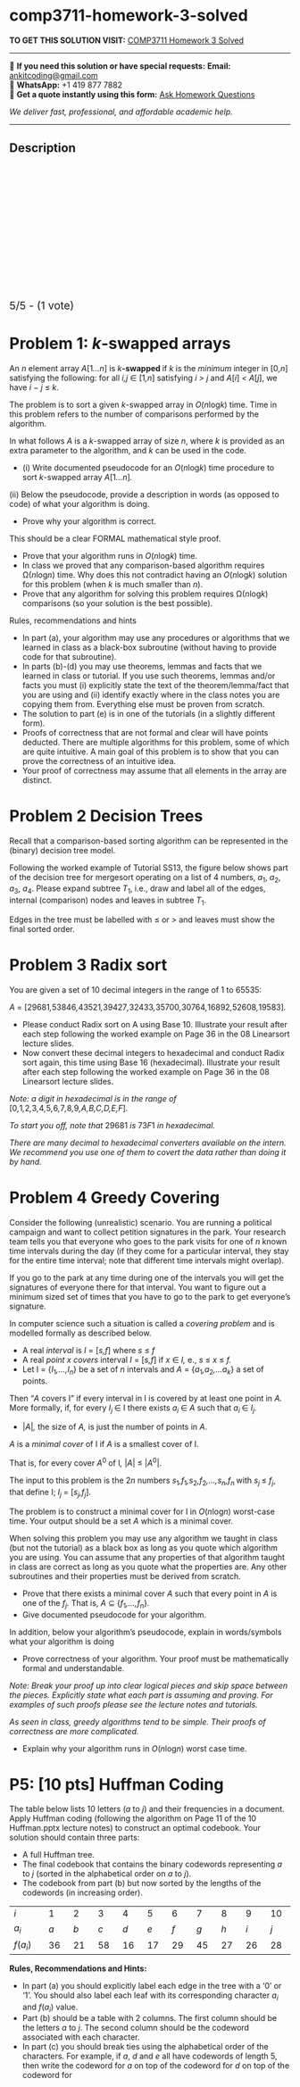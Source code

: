 # comp3711-homework-3-solved
**TO GET THIS SOLUTION VISIT:** [COMP3711 Homework 3 Solved](https://www.ankitcodinghub.com/product/comp3711-homework-3-solved/)


---

📩 **If you need this solution or have special requests:** **Email:** ankitcoding@gmail.com  
📱 **WhatsApp:** +1 419 877 7882  
📄 **Get a quote instantly using this form:** [Ask Homework Questions](https://www.ankitcodinghub.com/services/ask-homework-questions/)

*We deliver fast, professional, and affordable academic help.*

---

<h2>Description</h2>



<div class="kk-star-ratings kksr-auto kksr-align-center kksr-valign-top" data-payload="{&quot;align&quot;:&quot;center&quot;,&quot;id&quot;:&quot;99673&quot;,&quot;slug&quot;:&quot;default&quot;,&quot;valign&quot;:&quot;top&quot;,&quot;ignore&quot;:&quot;&quot;,&quot;reference&quot;:&quot;auto&quot;,&quot;class&quot;:&quot;&quot;,&quot;count&quot;:&quot;1&quot;,&quot;legendonly&quot;:&quot;&quot;,&quot;readonly&quot;:&quot;&quot;,&quot;score&quot;:&quot;5&quot;,&quot;starsonly&quot;:&quot;&quot;,&quot;best&quot;:&quot;5&quot;,&quot;gap&quot;:&quot;4&quot;,&quot;greet&quot;:&quot;Rate this product&quot;,&quot;legend&quot;:&quot;5\/5 - (1 vote)&quot;,&quot;size&quot;:&quot;24&quot;,&quot;title&quot;:&quot;COMP3711 Homework 3 Solved&quot;,&quot;width&quot;:&quot;138&quot;,&quot;_legend&quot;:&quot;{score}\/{best} - ({count} {votes})&quot;,&quot;font_factor&quot;:&quot;1.25&quot;}">

<div class="kksr-stars">

<div class="kksr-stars-inactive">
            <div class="kksr-star" data-star="1" style="padding-right: 4px">


<div class="kksr-icon" style="width: 24px; height: 24px;"></div>
        </div>
            <div class="kksr-star" data-star="2" style="padding-right: 4px">


<div class="kksr-icon" style="width: 24px; height: 24px;"></div>
        </div>
            <div class="kksr-star" data-star="3" style="padding-right: 4px">


<div class="kksr-icon" style="width: 24px; height: 24px;"></div>
        </div>
            <div class="kksr-star" data-star="4" style="padding-right: 4px">


<div class="kksr-icon" style="width: 24px; height: 24px;"></div>
        </div>
            <div class="kksr-star" data-star="5" style="padding-right: 4px">


<div class="kksr-icon" style="width: 24px; height: 24px;"></div>
        </div>
    </div>

<div class="kksr-stars-active" style="width: 138px;">
            <div class="kksr-star" style="padding-right: 4px">


<div class="kksr-icon" style="width: 24px; height: 24px;"></div>
        </div>
            <div class="kksr-star" style="padding-right: 4px">


<div class="kksr-icon" style="width: 24px; height: 24px;"></div>
        </div>
            <div class="kksr-star" style="padding-right: 4px">


<div class="kksr-icon" style="width: 24px; height: 24px;"></div>
        </div>
            <div class="kksr-star" style="padding-right: 4px">


<div class="kksr-icon" style="width: 24px; height: 24px;"></div>
        </div>
            <div class="kksr-star" style="padding-right: 4px">


<div class="kksr-icon" style="width: 24px; height: 24px;"></div>
        </div>
    </div>
</div>


<div class="kksr-legend" style="font-size: 19.2px;">
            5/5 - (1 vote)    </div>
    </div>
<h1>Problem 1: <em>k</em>-swapped arrays</h1>
An <em>n </em>element array <em>A</em>[1<em>…n</em>] is <em>k</em><strong>-swapped </strong>if <em>k </em>is the <em>minimum </em>integer in [0<em>,n</em>] satisfying the following: for all <em>i,j </em>∈ [1<em>,n</em>] satisfying <em>i &gt; j </em>and <em>A</em>[<em>i</em>] <em>&lt; A</em>[<em>j</em>], we have <em>i </em>− <em>j </em>≤ <em>k</em>.

The problem is to sort a given <em>k</em>-swapped array in <em>O</em>(<em>n</em>log<em>k</em>) time. Time in this problem refers to the number of comparisons performed by the algorithm.

In what follows <em>A </em>is a <em>k</em>-swapped array of size <em>n</em>, where <em>k </em>is provided as an extra parameter to the algorithm, and <em>k </em>can be used in the code.

<ul>
<li>(i) Write documented pseudocode for an <em>O</em>(<em>n</em>log<em>k</em>) time procedure to sort <em>k</em>-swapped array <em>A</em>[1<em>…n</em>]<em>.</em></li>
</ul>
(ii) Below the pseudocode, provide a description in words (as opposed to code) of what your algorithm is doing.

<ul>
<li>Prove why your algorithm is correct.</li>
</ul>
This should be a clear FORMAL mathematical style proof.

<ul>
<li>Prove that your algorithm runs in <em>O</em>(<em>n</em>log<em>k</em>) time.</li>
<li>In class we proved that any comparison-based algorithm requires Ω(<em>n</em>log<em>n</em>) time. Why does this not contradict having an <em>O</em>(<em>n</em>log<em>k</em>) solution for this problem (when <em>k </em>is much smaller than <em>n</em>).</li>
<li>Prove that any algorithm for solving this problem requires Ω(<em>n</em>log<em>k</em>) comparisons (so your solution is the best possible).</li>
</ul>
Rules, recommendations and hints

<ul>
<li>In part (a), your algorithm may use any procedures or algorithms that we learned in class as a black-box subroutine (without having to provide code for that subroutine).</li>
<li>In parts (b)-(d) you may use theorems, lemmas and facts that we learned in class or tutorial. If you use such theorems, lemmas and/or facts you must (i) explicitly state the text of the theorem/lemma/fact that you are using and (ii) identify exactly where in the class notes you are copying them from. Everything else must be proven from scratch.</li>
<li>The solution to part (e) is in one of the tutorials (in a slightly different form).</li>
<li>Proofs of correctness that are not formal and clear will have points deducted. There are multiple algorithms for this problem, some of which are quite intuitive. A main goal of this problem is to show that you can prove the correctness of an intuitive idea.</li>
<li>Your proof of correctness may assume that all elements in the array are distinct.</li>
</ul>
<h1>Problem 2 Decision Trees</h1>
Recall that a comparison-based sorting algorithm can be represented in the (binary) decision tree model.

Following the worked example of Tutorial SS13, the figure below shows part of the decision tree for mergesort operating on a list of 4 numbers, <em>a</em><sub>1</sub>, <em>a</em><sub>2</sub>, <em>a</em><sub>3</sub>, <em>a</em><sub>4</sub>. Please expand subtree <em>T</em><sub>1</sub>, i.e., draw and label all of the edges, internal (comparison) nodes and leaves in subtree <em>T</em><sub>1</sub>.

Edges in the tree must be labelled with ≤ or <em>&gt; </em>and leaves must show the final sorted order.

<h1>Problem 3 Radix sort</h1>
You are given a set of 10 decimal integers in the range of 1 to 65535:

<em>A </em>= [29681<em>,</em>53846<em>,</em>43521<em>,</em>39427<em>,</em>32433<em>,</em>35700<em>,</em>30764<em>,</em>16892<em>,</em>52608<em>,</em>19583]<em>.</em>

<ul>
<li>Please conduct Radix sort on A using Base 10. Illustrate your result after each step following the worked example on Page 36 in the 08 Linearsort lecture slides.</li>
<li>Now convert these decimal integers to hexadecimal and conduct Radix sort again, this time using Base 16 (hexadecimal). Illustrate your result after each step following the worked example on Page 36 in the 08 Linearsort lecture slides.</li>
</ul>
<em>Note: a digit in hexadecimal is in the range of </em>[0<em>,</em>1<em>,</em>2<em>,</em>3<em>,</em>4<em>,</em>5<em>,</em>6<em>,</em>7<em>,</em>8<em>,</em>9<em>,A,B,C,D,E,F</em>]<em>.</em>

<em>To start you off, note that </em>29681 <em>is </em>73<em>F</em>1 <em>in hexadecimal.</em>

<em>There are many decimal to hexadecimal converters available on the intern. We recommend you use one of them to covert the data rather than doing it by hand.</em>

<h1>Problem 4 Greedy Covering</h1>
Consider the following (unrealistic) scenario. You are running a political campaign and want to collect petition signatures in the park. Your research team tells you that everyone who goes to the park visits for one of <em>n </em>known time intervals during the day (if they come for a particular interval, they stay for the entire time interval; note that different time intervals might overlap).

If you go to the park at any time during one of the intervals you will get the signatures of everyone there for that interval. You want to figure out a minimum sized set of times that you have to go to the park to get everyone’s signature.

In computer science such a situation is called a <em>covering problem </em>and is modelled formally as described below.

<ul>
<li>A real <em>interval </em>is <em>I </em>= [<em>s,f</em>] where <em>s </em>≤ <em>f</em></li>
<li>A real <em>point x covers </em>interval <em>I </em>= [<em>s,f</em>] if <em>x </em>∈ <em>I, </em>e., <em>s </em>≤ <em>x </em>≤ <em>f.</em></li>
<li>Let I = {<em>I</em><sub>1</sub><em>,…,I<sub>n</sub></em>} be a set of <em>n </em>intervals and <em>A </em>= {<em>a</em><sub>1</sub><em>,a</em><sub>2</sub><em>,…a<sub>k</sub></em>} a set of points.</li>
</ul>
Then “<em>A </em>covers I” if every interval in I is covered by at least one point in <em>A. </em>More formally, if, for every <em>I<sub>j </sub></em>∈ I there exists <em>a<sub>i </sub></em>∈ <em>A </em>such that <em>a<sub>i </sub></em>∈ <em>I<sub>j</sub>.</em>

<ul>
<li>|<em>A</em>|<em>, </em>the size of <em>A, </em>is just the number of points in <em>A</em>.</li>
</ul>
<em>A </em>is a <em>minimal cover </em>of I if <em>A </em>is a smallest cover of I.

That is, for every cover <em>A</em><sup>0 </sup>of I<em>, </em>|<em>A</em>| ≤ |<em>A</em><sup>0</sup>|.

The input to this problem is the 2<em>n </em>numbers <em>s</em><sub>1</sub><em>,f</em><sub>1</sub><em>,s</em><sub>2</sub><em>,f</em><sub>2</sub><em>,…,s<sub>n</sub>,f<sub>n </sub></em>with <em>s<sub>j </sub></em>≤ <em>f<sub>j</sub></em>, that define I; <em>I<sub>j </sub></em>= [<em>s<sub>j</sub>,f<sub>j</sub></em>]<em>.</em>

The problem is to construct a minimal cover for I in <em>O</em>(<em>n</em>log<em>n</em>) worst-case time. Your output should be a set <em>A </em>which is a minimal cover.

When solving this problem you may use any algorithm we taught in class (but not the tutorial) as a black box as long as you quote which algorithm you are using. You can assume that any properties of that algorithm taught in class are correct as long as you quote what the properties are. Any other subroutines and their properties must be derived from scratch.

<ul>
<li>Prove that there exists a minimal cover <em>A </em>such that every point in <em>A </em>is one of the <em>f<sub>j</sub>. </em>That is, <em>A </em>⊆ {<em>f</em><sub>1</sub><em>,…,f<sub>n</sub></em>}<em>.</em></li>
<li>Give documented pseudocode for your algorithm.</li>
</ul>
In addition, below your algorithm’s pseudocode, explain in words/symbols what your algorithm is doing

<ul>
<li>Prove correctness of your algorithm. Your proof must be mathematically formal and understandable.</li>
</ul>
<em>Note: Break your proof up into clear logical pieces and skip space between the pieces. Explicitly state what each part is assuming and proving. For examples of such proofs please see the lecture notes and tutorials.</em>

<em>As seen in class, greedy algorithms tend to be simple. Their proofs of correctness are more complicated.</em>

<ul>
<li>Explain why your algorithm runs in <em>O</em>(<em>n</em>log<em>n</em>) worst case time.</li>
</ul>
<h1>P5: [10 pts] Huffman Coding</h1>
The table below lists 10 letters (<em>a </em>to <em>j</em>) and their frequencies in a document. Apply Huffman coding (following the algorithm on Page 11 of the 10 Huffman.pptx lecture notes) to construct an optimal codebook. Your solution should contain three parts:

<ul>
<li>A full Huffman tree.</li>
<li>The final codebook that contains the binary codewords representing <em>a </em>to <em>j </em>(sorted in the alphabetical order on <em>a </em>to <em>j</em>).</li>
<li>The codebook from part (b) but now sorted by the lengths of the codewords (in increasing order).</li>
</ul>
<table width="336">
<tbody>
<tr>
<td width="48"><em>i</em></td>
<td width="29">1</td>
<td width="29">2</td>
<td width="29">3</td>
<td width="29">4</td>
<td width="29">5</td>
<td width="29">6</td>
<td width="29">7</td>
<td width="29">8</td>
<td width="29">9</td>
<td width="29">10</td>
</tr>
<tr>
<td width="48"><em>a<sub>i</sub></em></td>
<td width="29"><em>a</em></td>
<td width="29"><em>b</em></td>
<td width="29"><em>c</em></td>
<td width="29"><em>d</em></td>
<td width="29"><em>e</em></td>
<td width="29"><em>f</em></td>
<td width="29"><em>g</em></td>
<td width="29"><em>h</em></td>
<td width="29"><em>i</em></td>
<td width="29"><em>j</em></td>
</tr>
<tr>
<td width="48"><em>f</em>(<em>a<sub>i</sub></em>)</td>
<td width="29">36</td>
<td width="29">21</td>
<td width="29">58</td>
<td width="29">16</td>
<td width="29">17</td>
<td width="29">29</td>
<td width="29">45</td>
<td width="29">27</td>
<td width="29">26</td>
<td width="29">28</td>
</tr>
</tbody>
</table>
<strong>Rules, Recommendations and Hints:</strong>

<ul>
<li>In part (a) you should explicitly label each edge in the tree with a ‘0’ or ‘1’. You should also label each leaf with its corresponding character <em>a<sub>i </sub></em>and <em>f</em>(<em>a<sub>i</sub></em>) value.</li>
<li>Part (b) should be a table with 2 columns. The first column should be the letters <em>a </em>to <em>j</em>. The second column should be the codeword associated with each character.</li>
<li>In part (c) you should break ties using the alphabetical order of the characters. For example, if <em>a</em>, <em>d </em>and <em>e </em>all have codewords of length 5, then write the codeword for <em>a </em>on top of the codeword for <em>d </em>on top of the codeword for</li>
</ul>
